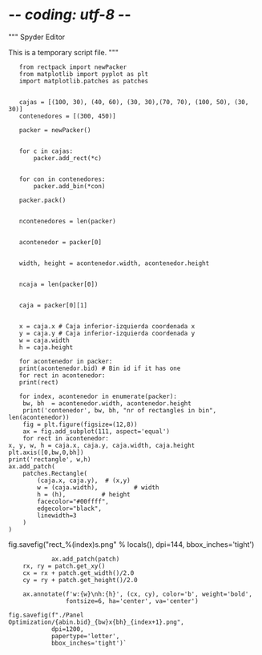 # -*- coding: utf-8 -*-
"""
Spyder Editor

This is a temporary script file.
"""

       from rectpack import newPacker
       from matplotlib import pyplot as plt
       import matplotlib.patches as patches


       cajas = [(100, 30), (40, 60), (30, 30),(70, 70), (100, 50), (30, 30)]
       contenedores = [(300, 450)]

       packer = newPacker()


       for c in cajas:
	       packer.add_rect(*c)


       for con in contenedores:
	       packer.add_bin(*con)

       packer.pack()


       ncontenedores = len(packer)


       acontenedor = packer[0]


       width, height = acontenedor.width, acontenedor.height


       ncaja = len(packer[0])


       caja = packer[0][1]


       x = caja.x # Caja inferior-izquierda coordenada x
       y = caja.y # Caja inferior-izquierda coordenada y
       w = caja.width
       h = caja.height

       for acontenedor in packer:
       print(acontenedor.bid) # Bin id if it has one
       for rect in acontenedor:
       print(rect)

       for index, acontenedor in enumerate(packer):
        bw, bh  = acontenedor.width, acontenedor.height
        print('contenedor', bw, bh, "nr of rectangles in bin", len(acontenedor))
        fig = plt.figure(figsize=(12,8))
        ax = fig.add_subplot(111, aspect='equal')
        for rect in acontenedor:
    x, y, w, h = caja.x, caja.y, caja.width, caja.height
    plt.axis([0,bw,0,bh])
    print('rectangle', w,h)
    ax.add_patch(
        patches.Rectangle(
            (caja.x, caja.y),  # (x,y)
            w = (caja.width),          # width
            h = (h),          # height
            facecolor="#00ffff",
            edgecolor="black",
            linewidth=3
        )
    )
  fig.savefig("rect_%(index)s.png" % locals(), dpi=144, bbox_inches='tight')
		
                ax.add_patch(patch)
		rx, ry = patch.get_xy()
		cx = rx + patch.get_width()/2.0
		cy = ry + patch.get_height()/2.0
		
		ax.annotate(f'w:{w}\nh:{h}', (cx, cy), color='b', weight='bold', 
					fontsize=6, ha='center', va='center')
					
	fig.savefig(f"./Panel Optimization/{abin.bid}_{bw}x{bh}_{index+1}.png", 
			    dpi=1200, 
				papertype='letter',
				bbox_inches='tight')`
